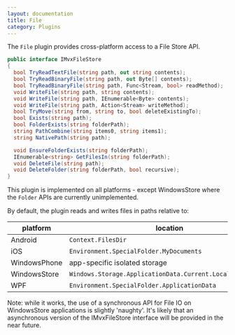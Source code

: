 ```yaml
---
layout: documentation
title: File
category: Plugins
---
```

The `File` plugin provides cross-platform access to a File Store API.

```cs
public interface IMvxFileStore
{
  bool TryReadTextFile(string path, out string contents);
  bool TryReadBinaryFile(string path, out Byte[] contents);
  bool TryReadBinaryFile(string path, Func<Stream, bool> readMethod);
  void WriteFile(string path, string contents);
  void WriteFile(string path, IEnumerable<Byte> contents);
  void WriteFile(string path, Action<Stream> writeMethod);
  bool TryMove(string from, string to, bool deleteExistingTo);
  bool Exists(string path);
  bool FolderExists(string folderPath);
  string PathCombine(string items0, string items1);
  string NativePath(string path);

  void EnsureFolderExists(string folderPath);
  IEnumerable<string> GetFilesIn(string folderPath);
  void DeleteFile(string path);
  void DeleteFolder(string folderPath, bool recursive);
}
```

This plugin is implemented on all platforms - except WindowsStore where the `Folder` APIs are currently unimplemented.

By default, the plugin reads and writes files in paths relative to:

platform     | location
-------------|---------
Android      | `Context.FilesDir`
iOS          | `Environment.SpecialFolder.MyDocuments`
WindowsPhone | app-specific isolated storage
WindowsStore | `Windows.Storage.ApplicationData.Current.LocalFolder.Path`
WPF          | `Environment.SpecialFolder.ApplicationData`

Note: while it works, the use of a synchronous API for File IO on WindowsStore applications is slightly 'naughty'. It's likely that an asynchronous version of the IMvxFileStore interface will be provided in the near future.
